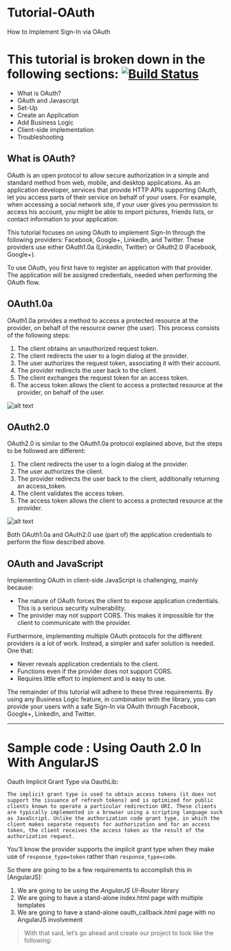 # Tutorial-OAuth
How to Implement Sign-In via OAuth

# This tutorial is broken down in the following sections: [![Build Status](https://travis-ci.org/andreareginato/oauth-ng.svg?branch=master)](https://travis-ci.org/andreareginato/oauth-ng)

* What is OAuth?
* OAuth and Javascript
* Set-Up
* Create an Application
* Add Business Logic
* Client-side implementation
* Troubleshooting

## What is OAuth?

OAuth is an open protocol to allow secure authorization in a simple and standard method from web, mobile, and desktop applications. As an application developer, services that provide HTTP APIs supporting OAuth, let you access parts of their service on behalf of your users. For example, when accessing a social network site, if your user gives you permission to access his account, you might be able to import pictures, friends lists, or contact information to your application.

This tutorial focuses on using OAuth to implement Sign-In through the following providers: Facebook, Google+, LinkedIn, and Twitter. These providers use either OAuth1.0a (LinkedIn, Twitter) or OAuth2.0 (Facebook, Google+).

To use OAuth, you first have to register an application with that provider. The application will be assigned credentials, needed when performing the OAuth flow.

## OAuth1.0a
OAuth1.0a provides a method to access a protected resource at the provider, on behalf of the resource owner (the user). This process consists of the following steps:

1. The client obtains an unauthorized request token.
2. The client redirects the user to a login dialog at the provider.
3. The user authorizes the request token, associating it with their account.
4. The provider redirects the user back to the client.
5. The client exchanges the request token for an access token.
6. The access token allows the client to access a protected resource at the provider, on behalf of the user.

![alt text](https://raw.githubusercontent.com/amhatami/Tutorial-OAuth/master/img/OAuth10a_img.JPG "OAuth1.0a steps")

## OAuth2.0
OAuth2.0 is similar to the OAuth1.0a protocol explained above, but the steps to be followed are different:

1. The client redirects the user to a login dialog at the provider.
2. The user authorizes the client.
3. The provider redirects the user back to the client, additionally returning an access_token.
4. The client validates the access token.
5. The access token allows the client to access a protected resource at the provider.

![alt text](https://github.com/amhatami/Tutorial-OAuth/blob/master/img/OAuth20a_img.JPG?raw=true "OAuth1.0a steps")

Both OAuth1.0a and OAuth2.0 use (part of) the application credentials to perform the flow described above.

## OAuth and JavaScript
Implementing OAuth in client-side JavaScript is challenging, mainly because:
* The nature of OAuth forces the client to expose application credentials. This is a serious security vulnerability.
* The provider may not support CORS. This makes it impossible for the client to communicate with the provider.

Furthermore, implementing multiple OAuth protocols for the different providers is a lot of work. Instead, a simpler and safer solution is needed. One that:
* Never reveals application credentials to the client.
* Functions even if the provider does not support CORS.
* Requires little effort to implement and is easy to use.

The remainder of this tutorial will adhere to these three requirements. By using any Business Logic feature, in combination with the library, you can provide your users with a safe Sign-In via OAuth through Facebook, Google+, LinkedIn, and Twitter.

---

# Sample code : Using Oauth 2.0 In With AngularJS

Oauth Implicit Grant Type via OauthLib:

`The implicit grant type is used to obtain access tokens (it does not support the issuance of refresh tokens) and is optimized for public clients known to operate a particular redirection URI. These clients are typically implemented in a browser using a scripting language such as JavaScript.
Unlike the authorization code grant type, in which the client makes separate requests for authorization and for an access token, the client receives the access token as the result of the authorization request.`

You’ll know the provider supports the implicit grant type when they make use of `response_type=token` rather than `response_type=code`.

So there are going to be a few requirements to accomplish this in [AngularJS]:

1. We are going to be using the *AngularJS UI-Router* library
2. We are going to have a stand-alone index.html page with multiple templates
3. We are going to have a stand-alone oauth_callback.html page with no AngularJS involvement

> With that said, let’s go ahead and create our project to look like the following:


